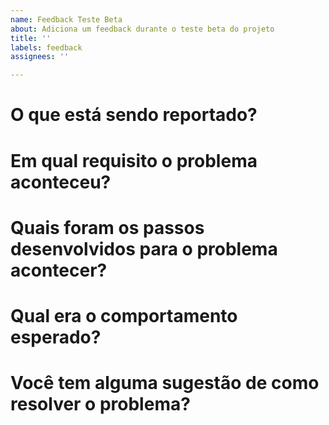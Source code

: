 ```yaml
---
name: Feedback Teste Beta
about: Adiciona um feedback durante o teste beta do projeto
title: ''
labels: feedback
assignees: ''

---
```


# O que está sendo reportado?
<!-- Resuma em "1 tweet" o que está sendo reportado -->

# Em qual requisito o problema aconteceu?
<!-- Escreva aqui em qual  requisito o problema aconteceu -->

# Quais foram os passos desenvolvidos para o problema acontecer?
<!-- Descreva de forma detalhada qual foi o passo-a-passo para chegar até esse problema. Quanto mais detalhado, melhor. Vale colocar trechos de código, prints, gifs, links de PR e o que você achar melhor para ilustrar a situação -->

<!-- Caso você tenha tentado resolver o problema com várias abordagens diferentes, nõa se esqueça de listar aqui todas suas tentativas -->

# Qual era o comportamento esperado?
<!-- Escreva aqui o que deveria ter acontecido se o problema não tivesse aparecido -->

# Você tem alguma sugestão de como resolver o problema?
<!-- Você consegui contornar o problema de alguma forma ou tem alguma ideia de como ele pode ser resolvido? Conte para gente quais são suas ideias -->